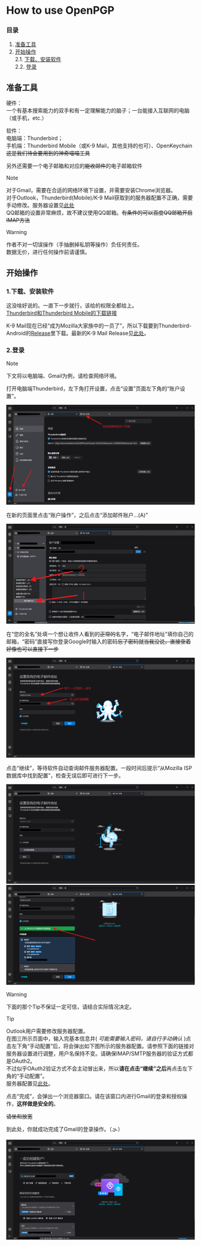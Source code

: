 # How to use OpenPGP
### 目录  

1. [准备工具](#准备工具)  
2. [开始操作](#开始操作)  
2.1. [下载、安装软件](#1.下载、安装软件)  
2.2. [登录](#2.登录)  

## 准备工具  
硬件：  
一个有基本搜索能力的双手和有一定理解能力的脑子；一台能接入互联网的电脑（或手机，etc.）  

软件：  
电脑端：Thunderbird；  
手机端：Thunderbird Mobile（或K-9 Mail，其他支持的也可）、OpenKeychain~~这是我们待会要用到的神奇喵喵工具~~  

另外还需要一个电子邮箱和对应的~~能收邮件~~的电子邮箱软件  

>[!NOTE]
>对于Gmail，需要在合适的网络环境下设置，并需要安装Chrome浏览器。  
>对于Outlook，Thunderbird(Mobile)/K-9 Mail获取到的服务器配置不正确，需要手动修改。服务器设置见[此处](https://support.microsoft.com/zh-cn/office/outlook-com-%E7%9A%84-pop-imap-%E5%92%8C-smtp-%E8%AE%BE%E7%BD%AE-d088b986-291d-42b8-9564-9c414e2aa040)  
>QQ邮箱的设置非常麻烦，故不建议使用QQ邮箱。~~有条件的可以百度QQ邮箱开启IMAP方法~~  

>[!WARNING]  
>作者不对一切误操作（手抽删掉私钥等操作）负任何责任。  
>数据无价，进行任何操作前请谨慎。  

## 开始操作  
### 1.下载、安装软件  
这没啥好说的。一直下一步就行，该给的权限全都给上。  
[Thunderbird和Thunderbird Mobile的下载链接](https://www.thunderbird.net/zh-CN/thunderbird/all/)  

K-9 Mail现在已经“成为Mozilla大家族中的一员了”，所以下载要到Thunderbird-Android的[Release](https://github.com/thunderbird/thunderbird-android/releases)里下载。最新的K-9 Mail Release见[此处](https://github.com/thunderbird/thunderbird-android/releases/tag/K9MAIL_8_2)。  

### 2.登录  

>[!NOTE]  
>下文将以电脑端、Gmail为例，请检查网络环境。  

打开电脑端Thunderbird，左下角打开设置，点击“设置”页面左下角的“账户设置”。  

![见图1](../image/How-to-use-OpenPGP/1.png)  

在新的页面里点击“账户操作”，之后点击“添加邮件账户...(A)”  

![见图2](../image/How-to-use-OpenPGP/2.png)  

在“您的全名”处填一个想让收件人看到的~~正常的~~名字，“电子邮件地址”填你自己的邮箱，“密码”直接写你登录Google时输入的密码~~忘了密码就当我没说，直接空着好像也可以直接下一步~~  

![见图3](../image/How-to-use-OpenPGP/3.png)  

点击“继续”，等待软件自动查询邮件服务器配置。一段时间后提示“从Mozilla ISP数据库中找到配置”，检查无误后即可进行下一步。  

![见图4](../image/How-to-use-OpenPGP/4.png)   ![见图5](../image/How-to-use-OpenPGP/5.png)  

>[!WARNING]
>下面的那个Tip不保证一定可信，请结合实际情况决定。

>[!TIP]  
>Outlook用户需要修改服务器配置。  
在图三所示页面中，输入完基本信息并( _可能需要输入密码，请自行手动确认_ )点击左下角“手动配置”后，将会弹出如下图所示的服务器配置。请参照下面的链接对服务器设置进行调整，用户名保持不变。请确保IMAP/SMTP服务器的验证方式都是OAuth2。  
不过似乎OAuth2验证方式不会主动冒出来，所以**请在点击“继续”之后**再点击左下角的“手动配置”。  
服务器配置见[此处](https://support.microsoft.com/zh-cn/office/outlook-com-%E7%9A%84-pop-imap-%E5%92%8C-smtp-%E8%AE%BE%E7%BD%AE-d088b986-291d-42b8-9564-9c414e2aa040)。  

点击“完成”，会弹出一个浏览器窗口。请在该窗口内进行Gmail的登录和授权操作，**这样做是安全的**。  

~~请坐和放宽~~  

到此处，你就成功完成了Gmail的登录操作。（🌫）  

![见图5](../image/How-to-use-OpenPGP/6.png)  

